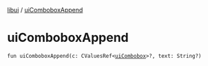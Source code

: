 [libui](README.md) / [uiComboboxAppend](ui-combobox-append.md)

# uiComboboxAppend

`fun uiComboboxAppend(c: CValuesRef<`[`uiCombobox`](ui-combobox.md)`>?, text: String?)`
